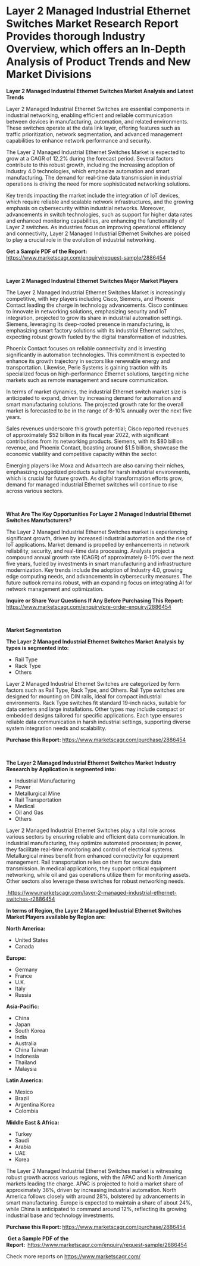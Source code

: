 <p><h1>Layer 2 Managed Industrial Ethernet Switches Market Research Report Provides thorough Industry Overview, which offers an In-Depth Analysis of Product Trends and New Market Divisions</h1></p><p><strong>Layer 2 Managed Industrial Ethernet Switches Market Analysis and Latest Trends</strong></p>
<p><p>Layer 2 Managed Industrial Ethernet Switches are essential components in industrial networking, enabling efficient and reliable communication between devices in manufacturing, automation, and related environments. These switches operate at the data link layer, offering features such as traffic prioritization, network segmentation, and advanced management capabilities to enhance network performance and security.</p><p>The Layer 2 Managed Industrial Ethernet Switches Market is expected to grow at a CAGR of 12.2% during the forecast period. Several factors contribute to this robust growth, including the increasing adoption of Industry 4.0 technologies, which emphasize automation and smart manufacturing. The demand for real-time data transmission in industrial operations is driving the need for more sophisticated networking solutions.</p><p>Key trends impacting the market include the integration of IoT devices, which require reliable and scalable network infrastructures, and the growing emphasis on cybersecurity within industrial networks. Moreover, advancements in switch technologies, such as support for higher data rates and enhanced monitoring capabilities, are enhancing the functionality of Layer 2 switches. As industries focus on improving operational efficiency and connectivity, Layer 2 Managed Industrial Ethernet Switches are poised to play a crucial role in the evolution of industrial networking.</p></p>
<p><strong>Get a Sample PDF of the Report:&nbsp;</strong> <a href="https://www.marketscagr.com/enquiry/request-sample/2886454?utm_campaign=2987&utm_medium=2&utm_source=Github&utm_content=ia&utm_term=13032025&utm_id=layer-2-managed-industrial-ethernet-switches">https://www.marketscagr.com/enquiry/request-sample/2886454</a></p>
<p>&nbsp;</p>
<p><strong>Layer 2 Managed Industrial Ethernet Switches Major Market Players</strong></p>
<p><p>The Layer 2 Managed Industrial Ethernet Switches Market is increasingly competitive, with key players including Cisco, Siemens, and Phoenix Contact leading the charge in technology advancements. Cisco continues to innovate in networking solutions, emphasizing security and IoT integration, projected to grow its share in industrial automation settings. Siemens, leveraging its deep-rooted presence in manufacturing, is emphasizing smart factory solutions with its industrial Ethernet switches, expecting robust growth fueled by the digital transformation of industries.</p><p>Phoenix Contact focuses on reliable connectivity and is investing significantly in automation technologies. This commitment is expected to enhance its growth trajectory in sectors like renewable energy and transportation. Likewise, Perle Systems is gaining traction with its specialized focus on high-performance Ethernet solutions, targeting niche markets such as remote management and secure communication.</p><p>In terms of market dynamics, the industrial Ethernet switch market size is anticipated to expand, driven by increasing demand for automation and smart manufacturing solutions. The projected growth rate for the overall market is forecasted to be in the range of 8-10% annually over the next five years.</p><p>Sales revenues underscore this growth potential; Cisco reported revenues of approximately $52 billion in its fiscal year 2022, with significant contributions from its networking products. Siemens, with its $80 billion revenue, and Phoenix Contact, boasting around $1.5 billion, showcase the economic viability and competitive capacity within the sector. </p><p>Emerging players like Moxa and Advantech are also carving their niches, emphasizing ruggedized products suited for harsh industrial environments, which is crucial for future growth. As digital transformation efforts grow, demand for managed industrial Ethernet switches will continue to rise across various sectors.</p></p>
<p>&nbsp;</p>
<p><strong>What Are The Key Opportunities For Layer 2 Managed Industrial Ethernet Switches Manufacturers?</strong></p>
<p><p>The Layer 2 Managed Industrial Ethernet Switches market is experiencing significant growth, driven by increased industrial automation and the rise of IoT applications. Market demand is propelled by enhancements in network reliability, security, and real-time data processing. Analysts project a compound annual growth rate (CAGR) of approximately 8-10% over the next five years, fueled by investments in smart manufacturing and infrastructure modernization. Key trends include the adoption of Industry 4.0, growing edge computing needs, and advancements in cybersecurity measures. The future outlook remains robust, with an expanding focus on integrating AI for network management and optimization.</p></p>
<p><strong>Inquire or Share Your Questions If Any Before Purchasing This Report:</strong> <a href="https://www.marketscagr.com/enquiry/pre-order-enquiry/2886454?utm_campaign=2987&utm_medium=2&utm_source=Github&utm_content=ia&utm_term=13032025&utm_id=layer-2-managed-industrial-ethernet-switches">https://www.marketscagr.com/enquiry/pre-order-enquiry/2886454</a></p>
<p>&nbsp;</p>
<p><strong>Market Segmentation</strong></p>
<p><strong>The Layer 2 Managed Industrial Ethernet Switches Market Analysis by types is segmented into:</strong></p>
<p><ul><li>Rail Type</li><li>Rack Type</li><li>Others</li></ul></p>
<p><p>Layer 2 Managed Industrial Ethernet Switches are categorized by form factors such as Rail Type, Rack Type, and Others. Rail Type switches are designed for mounting on DIN rails, ideal for compact industrial environments. Rack Type switches fit standard 19-inch racks, suitable for data centers and large installations. Other types may include compact or embedded designs tailored for specific applications. Each type ensures reliable data communication in harsh industrial settings, supporting diverse system integration needs and scalability.</p></p>
<p><strong>Purchase this Report:&nbsp;</strong><a href="https://www.marketscagr.com/purchase/2886454?utm_campaign=2987&utm_medium=2&utm_source=Github&utm_content=ia&utm_term=13032025&utm_id=layer-2-managed-industrial-ethernet-switches">https://www.marketscagr.com/purchase/2886454</a></p>
<p>&nbsp;</p>
<p><strong>The Layer 2 Managed Industrial Ethernet Switches Market Industry Research by Application is segmented into:</strong></p>
<p><ul><li>Industrial Manufacturing</li><li>Power</li><li>Metallurgical Mine</li><li>Rail Transportation</li><li>Medical</li><li>Oil and Gas</li><li>Others</li></ul></p>
<p><p>Layer 2 Managed Industrial Ethernet Switches play a vital role across various sectors by ensuring reliable and efficient data communication. In industrial manufacturing, they optimize automated processes; in power, they facilitate real-time monitoring and control of electrical systems. Metallurgical mines benefit from enhanced connectivity for equipment management. Rail transportation relies on them for secure data transmission. In medical applications, they support critical equipment networking, while oil and gas operations utilize them for monitoring assets. Other sectors also leverage these switches for robust networking needs.</p></p>
<p><a href="https://www.marketscagr.com/layer-2-managed-industrial-ethernet-switches-r2886454?utm_campaign=2987&utm_medium=2&utm_source=Github&utm_content=ia&utm_term=13032025&utm_id=layer-2-managed-industrial-ethernet-switches">&nbsp;https://www.marketscagr.com/layer-2-managed-industrial-ethernet-switches-r2886454</a></p>
<p><strong>In terms of Region, the Layer 2 Managed Industrial Ethernet Switches Market Players available by Region are:</strong></p>
<p>
    <p> <strong> North America: </strong>
        <ul>
            <li>United States</li>
            <li>Canada</li>
        </ul>
        </p> 
    <p> <strong> Europe: </strong>
        <ul>
            <li>Germany</li>
            <li>France</li>
            <li>U.K.</li>
            <li>Italy</li>
            <li>Russia</li>
        </ul>
        </p> 
    <p> <strong> Asia-Pacific: </strong>
        <ul>
            <li>China</li>
            <li>Japan</li>
            <li>South Korea</li>
            <li>India</li>
            <li>Australia</li>
            <li>China Taiwan</li>
            <li>Indonesia</li>
            <li>Thailand</li>
            <li>Malaysia</li>
        </ul>
        </p> 
    <p> <strong> Latin America: </strong>
        <ul>
            <li>Mexico</li>
            <li>Brazil</li>
            <li>Argentina Korea</li>
            <li>Colombia</li>
        </ul>
        </p> 
    <p> <strong> Middle East & Africa: </strong>
        <ul>
            <li>Turkey</li>
            <li>Saudi</li>
            <li>Arabia</li>
            <li>UAE</li>
            <li>Korea</li>
        </ul>
    </p>
    </p>
<p><p>The Layer 2 Managed Industrial Ethernet Switches market is witnessing robust growth across various regions, with the APAC and North American markets leading the charge. APAC is projected to hold a market share of approximately 36%, driven by increasing industrial automation. North America follows closely with around 28%, bolstered by advancements in smart manufacturing. Europe is expected to maintain a share of about 24%, while China is anticipated to command around 12%, reflecting its growing industrial base and technology investments.</p></p>
<p><strong>Purchase this Report: </strong><a href="https://www.marketscagr.com/purchase/2886454?utm_campaign=2987&utm_medium=2&utm_source=Github&utm_content=ia&utm_term=13032025&utm_id=layer-2-managed-industrial-ethernet-switches">https://www.marketscagr.com/purchase/2886454</a></p>
<p>&nbsp;<strong>Get a Sample PDF of the Report:&nbsp;&nbsp;</strong><a href="https://www.marketscagr.com/enquiry/request-sample/2886454?utm_campaign=2987&utm_medium=2&utm_source=Github&utm_content=ia&utm_term=13032025&utm_id=layer-2-managed-industrial-ethernet-switches">https://www.marketscagr.com/enquiry/request-sample/2886454</a></p>
<p><strong></strong></p>
<p>Check more reports on <a href="https://www.marketscagr.com/?utm_campaign=2987&utm_medium=2&utm_source=Github&utm_content=ia&utm_term=13032025&utm_id=layer-2-managed-industrial-ethernet-switches">https://www.marketscagr.com/</a></p>